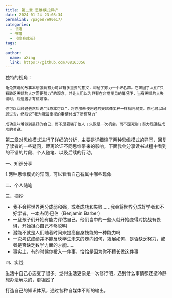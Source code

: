 ```yaml
---
title: 第二章 思维模式解析
date: 2024-01-24 23:08:34
permalink: /pages/e90e17/
categories:
  - 书籍
  - 书籍
  - 《终身成长》
tags:
  - 
author: 
  name: aXing
  link: https://github.com/08163356
---
```



独特的视角：

```
龟兔赛跑的故事本想强调努力可以有多重要的意义，却给了努力一个坏名声。它巩固了人们“只有缺乏天赋的人才需要努力”的观念，并让人们以为只有在非常罕见的情况下，当有天赋的人失误时，后进者才有机可乘。
```

```
你可以回顾过去然后说“我原本可以”，将你那未使用过的天赋像奖杯一样抛光抛亮。你也可以回顾过去，然后说“我为我最重视的事情付出了所有努力”
```

```
成功意味着做到最好的自己，而不是要强于他人；失败是一次机会，而不是死刑；努力是通往成功的关键。
```
<!-- more -->





第二章对思维模式进行了详细的分析，主要是详细谈了两种思维模式的异同，回复了读者的一些疑问，距离论证不同思维带来的影响。下面我会分享读书过程中看到的不错的片段、个人随笔、以及后续的行动。

一、知识分享

1.两种思维模式的异同，可以看看自己有其中哪些现象

二、个人随笔

三、摘抄

- 我不会将世界两分成弱和强，或者成功和失败……我会将世界分成好学者和不好学者。--本杰明·巴伯（Benjamin Barber）
- 一旦孩子们开始有能力评估自己，他们当中的一些人就开始变得对挑战有畏惧，开始担心自己不够聪明
- 潜能不就是人们随着时间来提高自身技能的一种能力吗
- 一次考试成绩并不能反映学生未来的走向如何，发展如何，是否缺乏努力，或者是否缺乏数学方面的才能……
- 事实上，有的时候你投入一件事，恰恰是因为你不擅长做这件事



四、实践

生活中自己心态变了很多。觉得生活更像是一次修行吧，遇到什么事情都还挺冷静想办法解决的，更坦然了

打造自己的知识体系，通过各种自媒体不断的输出。

